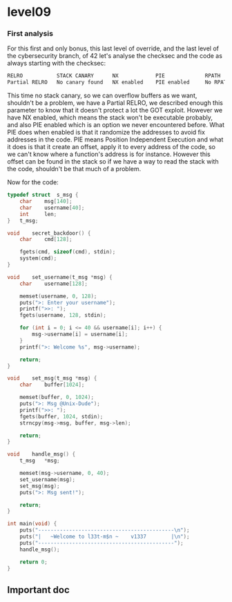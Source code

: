 # level09

### First analysis

For this first and only bonus, this last level of override, and the last level of the cybersecurity branch, of 42 let's analyse the checksec and the code as always starting with the checksec:

```sh
RELRO           STACK CANARY      NX            PIE             RPATH      RUNPATH      FILE
Partial RELRO   No canary found   NX enabled    PIE enabled     No RPATH   No RUNPATH   /home/users/level09/level09
```

This time no stack canary, so we can overflow buffers as we want, shouldn't be a problem, we have a Partial RELRO, we described enough this parameter to know that it doesn't protect a lot the GOT exploit. However we have NX enabled, which means the stack won't be executable probably, and also PIE enabled which is an option we never encountered before. What PIE does when enabled is that it randomize the addresses to avoid fix addresses in the code. PIE means Position Independent Execution and what it does is that it create an offset, apply it to every address of the code, so we can't know where a function's address is for instance. However this offset can be found in the stack so if we have a way to read the stack with the code, shouldn't be that much of a problem.

Now for the code:

```c
typedef struct  s_msg {
    char    msg[140];
    char    username[40];
    int     len;
}   t_msg;

void    secret_backdoor() {
    char    cmd[128];

    fgets(cmd, sizeof(cmd), stdin);
    system(cmd);
}

void    set_username(t_msg *msg) {
    char    username[128];

    memset(username, 0, 128);
    puts(">: Enter your username");
    printf(">>: ");
    fgets(username, 128, stdin);

    for (int i = 0; i <= 40 && username[i]; i++) {
        msg->username[i] = username[i];
    }
    printf(">: Welcome %s", msg->username);

    return;
}

void    set_msg(t_msg *msg) {
    char    buffer[1024];

    memset(buffer, 0, 1024);
    puts(">: Msg @Unix-Dude");
    printf(">>: ");
    fgets(buffer, 1024, stdin);
    strncpy(msg->msg, buffer, msg->len);

    return;
}

void    handle_msg() {
    t_msg   *msg;

    memset(msg->username, 0, 40);
    set_username(msg);
    set_msg(msg);
    puts(">: Msg sent!");

    return;
}

int main(void) {
    puts("--------------------------------------------\n");
    puts("|   ~Welcome to l33t-m$n ~    v1337        |\n");
    puts("--------------------------------------------");
    handle_msg();

    return 0;
}
```

## Important doc
